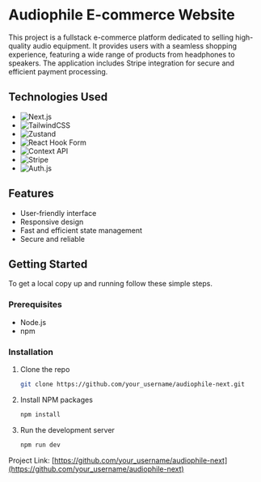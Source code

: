 # Audiophile E-commerce Website

This project is a fullstack e-commerce platform dedicated to selling high-quality audio equipment. It provides users with a seamless shopping experience, featuring a wide range of products from headphones to speakers. The application includes Stripe integration for secure and efficient payment processing.

## Technologies Used

-   ![Next.js](https://img.shields.io/badge/Next.js-000000?style=for-the-badge&logo=nextdotjs&logoColor=white)
-   ![TailwindCSS](https://img.shields.io/badge/TailwindCSS-38B2AC?style=for-the-badge&logo=tailwind-css&logoColor=white)
-   ![Zustand](https://img.shields.io/badge/Zustand-000000?style=for-the-badge&logo=zustand&logoColor=white) 
-   ![React Hook Form](https://img.shields.io/badge/React_Hook_Form-EC5990?style=for-the-badge&logo=reacthookform&logoColor=white) 
-   ![Context API](https://img.shields.io/badge/Context_API-61DAFB?style=for-the-badge&logo=react&logoColor=white) 
-   ![Stripe](https://img.shields.io/badge/Stripe-008CDD?style=for-the-badge&logo=stripe&logoColor=white) 
-   ![Auth.js](https://img.shields.io/badge/Auth.js-000000?style=for-the-badge&logo=auth0&logoColor=white)

## Features

-   User-friendly interface
-   Responsive design
-   Fast and efficient state management
-   Secure and reliable

## Getting Started

To get a local copy up and running follow these simple steps.

### Prerequisites

-   Node.js
-   npm

### Installation

1. Clone the repo
    ```sh
    git clone https://github.com/your_username/audiophile-next.git
    ```
2. Install NPM packages
    ```sh
    npm install
    ```
3. Run the development server
    ```sh
    npm run dev
    ```

Project Link: [https://github.com/your_username/audiophile-next](https://github.com/your_username/audiophile-next)
